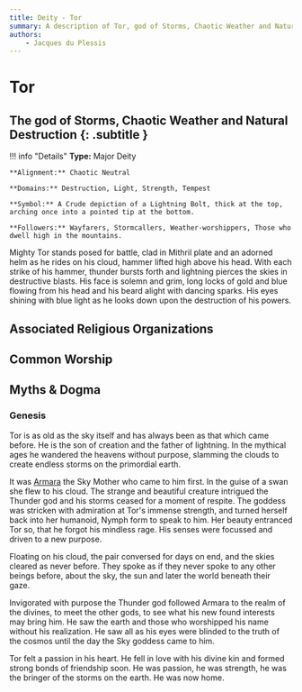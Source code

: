```yaml
---
title: Deity - Tor
summary: A description of Tor, god of Storms, Chaotic Weather and Natural Destruction.
authors:
    - Jacques du Plessis
---
```

# Tor
## The god of Storms, Chaotic Weather and Natural Destruction {: .subtitle }

!!! info "Details"
    **Type:** Major Deity

    **Alignment:** Chaotic Neutral

    **Domains:** Destruction, Light, Strength, Tempest

    **Symbol:** A Crude depiction of a Lightning Bolt, thick at the top, arching once into a pointed tip at the bottom.

    **Followers:** Wayfarers, Stormcallers, Weather-worshippers, Those who dwell high in the mountains.

Mighty Tor stands posed for battle, clad in Mithril plate and an adorned helm as he rides on his cloud, hammer lifted high above his head.  With each strike of his hammer, thunder bursts forth and lightning pierces the skies in destructive blasts. His face is solemn and grim, long locks of gold and blue flowing from his head and his beard alight with dancing sparks.  His eyes shining with blue light as he looks down upon the destruction of his powers.

## Associated Religious Organizations

## Common Worship

## Myths & Dogma
### Genesis
Tor is as old as the sky itself and has always been as that which came before. He is the son of creation and the father of lightning.  In the mythical ages he wandered the heavens without purpose, slamming the clouds to create endless storms on the primordial earth.

It was [Armara](/religion/deities/armara) the Sky Mother who came to him first.  In the guise of a swan she flew to his cloud. The strange and beautiful creature intrigued the Thunder god and his storms ceased for a moment of respite. The goddess was stricken with admiration at Tor's immense strength, and turned herself back into her humanoid, Nymph form to speak to him.  Her beauty entranced Tor so, that he forgot his mindless rage.  His senses were focussed and driven to a new purpose.

Floating on his cloud, the pair conversed for days on end, and the skies cleared as never before.  They spoke as if they never spoke to any other beings before, about the sky, the sun and later the world beneath their gaze.

Invigorated with purpose the Thunder god followed Armara to the realm of the divines, to meet the other gods, to see what his new found interests may bring him.  He saw the earth and those who worshipped his name without his realization. He saw all as his eyes were blinded to the truth of the cosmos until the day the Sky goddess came to him.

Tor felt a passion in his heart.  He fell in love with his divine kin and formed strong bonds of friendship soon. He was passion, he was strength, he was the bringer of the storms on the earth. He was now home.
